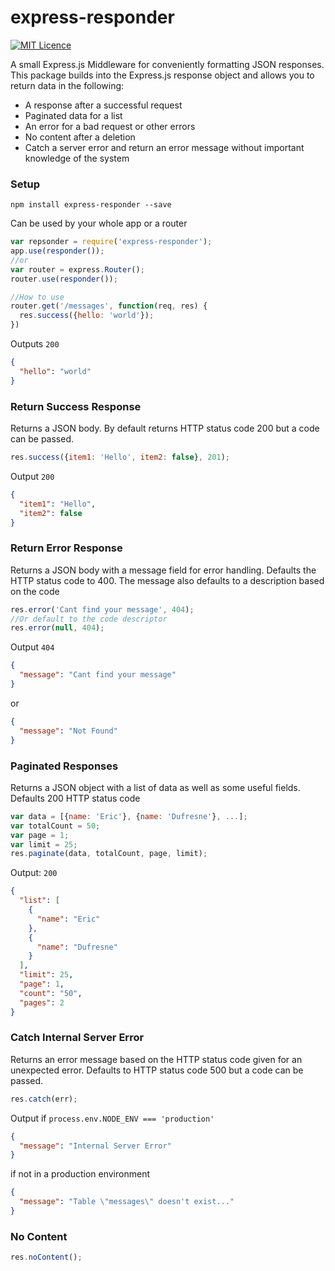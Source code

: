 # express-responder
[![MIT Licence](https://badges.frapsoft.com/os/mit/mit.svg?v=103)](https://opensource.org/licenses/mit-license.php)

A small Express.js Middleware for conveniently formatting JSON responses. This package builds into the Express.js 
response object and allows you to return data in the following:
- A response after a successful request
- Paginated data for a list
- An error for a bad request or other errors
- No content after a deletion
- Catch a server error and return an error message without important knowledge of the system

### Setup
```
npm install express-responder --save
```
Can be used by your whole app or a router
```javascript
var repsonder = require('express-responder');
app.use(responder());
//or
var router = express.Router();
router.use(responder());

//How to use
router.get('/messages', function(req, res) {
  res.success({hello: 'world'});
})
```
Outputs `200`
```json
{
  "hello": "world"
}
```

### Return Success Response

Returns a JSON body. By default returns HTTP status code 200 but a code can be passed.
```javascript
res.success({item1: 'Hello', item2: false}, 201);
```
Output `200`
```json
{
  "item1": "Hello",
  "item2": false
}
```
### Return Error Response

Returns a JSON body with a message field for error handling. Defaults the HTTP status
code to 400. The message also defaults to a description based on the code

```javascript
res.error('Cant find your message', 404);
//Or default to the code descriptor
res.error(null, 404);
```

Output `404`
```json
{
  "message": "Cant find your message"
}
```
or
```json
{
  "message": "Not Found"
}
```

### Paginated Responses

Returns a JSON object with a list of data as well as some useful fields. Defaults 200 HTTP status code
```javascript
var data = [{name: 'Eric'}, {name: 'Dufresne'}, ...];
var totalCount = 50;
var page = 1;
var limit = 25;
res.paginate(data, totalCount, page, limit);
```

Output: `200`
```json
{
  "list": [
    {
      "name": "Eric"
    },
    {
      "name": "Dufresne"
    }
  ],
  "limit": 25,
  "page": 1,
  "count": "50",
  "pages": 2
}
```

### Catch Internal Server Error
Returns an error message based on the HTTP status code given for an unexpected error.
Defaults to HTTP status code 500 but a code can be passed.

```javascript
res.catch(err);
```
Output if `process.env.NODE_ENV === 'production'`
```json
{
  "message": "Internal Server Error"
}
```
if not in a production environment
```json
{
  "message": "Table \"messages\" doesn't exist..."
}
```

### No Content
```javascript
res.noContent();
```